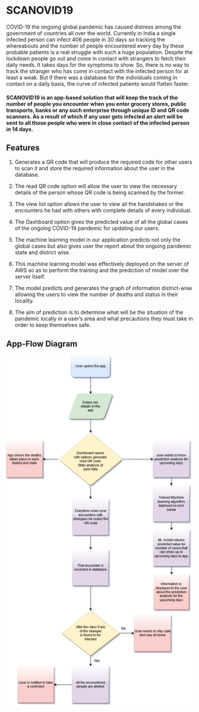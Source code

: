 # SCANOVID19

COVID-19 the ongoing global pandemic has caused distress among the government of countries all over the world. Currently in India a single infected person can infect 406 people in 30 days so tracking the whereabouts and the number of people encountered every day by these probable patients is a real struggle with such a huge population. Despite the lockdown people go out and come in contact with strangers to fetch their daily needs. It takes days for the symptoms to show. So, there is no way to track the stranger who has come in contact with the infected person for at least a weak. But if there was a database for the individuals coming in contact on a daily basis, the curve of infected patients would flatten faster. 

#### SCANOVID19 is an app-based solution that will keep the track of the number of people you encounter when you enter grocery stores, public transports, banks or any such enterprise through unique ID and QR code scanners. As a result of which if any user gets infected an alert will be sent to all those people who were in close contact of the infected person in 14 days.

## Features

1. Generates a QR code that will produce the required code for other users to scan it and store the required information about the user in the database.

2. The read QR code option will allow the user to view the necessary details of the person whose QR code is being scanned by the former.

3. The view list option allows the user to view all the handshakes or the encounters he had with others with complete details of every individual.

4. The Dashboard option gives the predicted value of all the global cases of the ongoing COVID-19 pandemic for updating our users.

5. The machine learning model in our application predicts not only the global cases but also gives user the report about the ongoing pandemic state and district wise. 

6. This machine learning model was effectively deployed on the server of AWS so as to perform the training and the prediction of model over the server itself. 

7. The model predicts and generates the graph of information district-wise allowing the users to view the number of deaths and status in their locality.

8. The aim of prediction is to determine what will be the situation of the pandemic locally in a user’s area and what precautions they must take in order to keep themselves safe.


## App-Flow Diagram

![Flowchart](flowchart.png)
